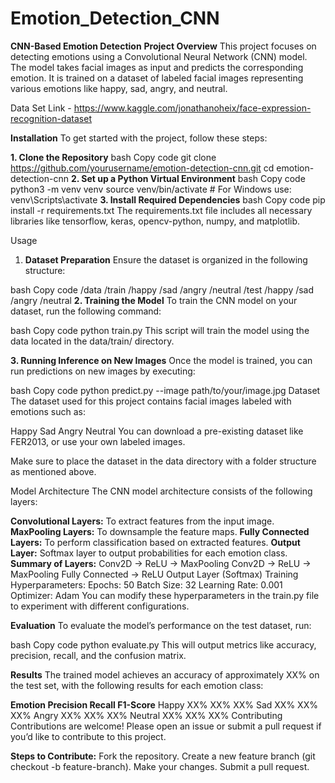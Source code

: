 # Emotion_Detection_CNN
**CNN-Based Emotion Detection**
**Project Overview**
This project focuses on detecting emotions using a Convolutional Neural Network (CNN) model. The model takes facial images as input and predicts the corresponding emotion. It is trained on a dataset of labeled facial images representing various emotions like happy, sad, angry, and neutral.

Data Set Link - https://www.kaggle.com/jonathanoheix/face-expression-recognition-dataset

**Installation**
To get started with the project, follow these steps:

**1. Clone the Repository**
bash
Copy code
git clone https://github.com/yourusername/emotion-detection-cnn.git
cd emotion-detection-cnn
**2. Set up a Python Virtual Environment**
bash
Copy code
python3 -m venv venv
source venv/bin/activate   # For Windows use: venv\Scripts\activate
**3. Install Required Dependencies**
bash
Copy code
pip install -r requirements.txt
The requirements.txt file includes all necessary libraries like tensorflow, keras, opencv-python, numpy, and matplotlib.

Usage
1. **Dataset Preparation**
Ensure the dataset is organized in the following structure:

bash
Copy code
/data
    /train
        /happy
        /sad
        /angry
        /neutral
    /test
        /happy
        /sad
        /angry
        /neutral
**2. Training the Model**
To train the CNN model on your dataset, run the following command:

bash
Copy code
python train.py
This script will train the model using the data located in the data/train/ directory.

**3. Running Inference on New Images**
Once the model is trained, you can run predictions on new images by executing:

bash
Copy code
python predict.py --image path/to/your/image.jpg
Dataset
The dataset used for this project contains facial images labeled with emotions such as:

Happy
Sad
Angry
Neutral
You can download a pre-existing dataset like FER2013, or use your own labeled images.

Make sure to place the dataset in the data directory with a folder structure as mentioned above.

Model Architecture
The CNN model architecture consists of the following layers:

**Convolutional Layers:** To extract features from the input image.
**MaxPooling Layers:** To downsample the feature maps.
**Fully Connected Layers:** To perform classification based on extracted features.
**Output Layer:** Softmax layer to output probabilities for each emotion class.
**Summary of Layers:**
Conv2D -> ReLU -> MaxPooling
Conv2D -> ReLU -> MaxPooling
Fully Connected -> ReLU
Output Layer (Softmax)
Training
Hyperparameters:
Epochs: 50
Batch Size: 32
Learning Rate: 0.001
Optimizer: Adam
You can modify these hyperparameters in the train.py file to experiment with different configurations.

**Evaluation**
To evaluate the model’s performance on the test dataset, run:

bash
Copy code
python evaluate.py
This will output metrics like accuracy, precision, recall, and the confusion matrix.

**Results**
The trained model achieves an accuracy of approximately XX% on the test set, with the following results for each emotion class:

**Emotion	Precision	Recall	F1-Score**
Happy	XX%	XX%	XX%
Sad	XX%	XX%	XX%
Angry	XX%	XX%	XX%
Neutral	XX%	XX%	XX%
Contributing
Contributions are welcome! Please open an issue or submit a pull request if you’d like to contribute to this project.

**Steps to Contribute:**
Fork the repository.
Create a new feature branch (git checkout -b feature-branch).
Make your changes.
Submit a pull request.
